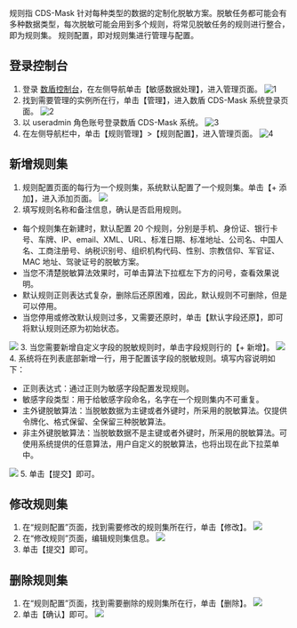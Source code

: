 规则指 CDS-Mask 针对每种类型的数据的定制化脱敏方案。脱敏任务都可能会有多种数据类型，每次脱敏可能会用到多个规则，将常见脱敏任务的规则进行整合，即为规则集。
规则配置，即对规则集进行管理与配置。
## 登录控制台
1. 登录 [数盾控制台](https://console.cloud.tencent.com/cds)，在左侧导航单击【敏感数据处理】，进入管理页面。
 ![1](https://main.qcloudimg.com/raw/363ff52438bb3614428e63035685c16c.png)
2. 找到需要管理的实例所在行，单击【管理】，进入数盾 CDS-Mask 系统登录页面。
 ![2](https://main.qcloudimg.com/raw/5e61fe9aa155318c9dbfbae77fbc78ec.png)
3. 以 useradmin 角色账号登录数盾 CDS-Mask 系统。
 ![3](https://main.qcloudimg.com/raw/e830368b923e13255cbbcc0a487ae2da.png)
4. 在左侧导航栏中，单击【规则管理】>【规则配置】，进入管理页面。
 ![4](https://main.qcloudimg.com/raw/7958a41a8cdd56ac9be32619e6522d4f.png)

## 新增规则集
1. 规则配置页面的每行为一个规则集，系统默认配置了一个规则集。单击【+ 添加】，进入添加页面。
 ![](https://main.qcloudimg.com/raw/992212a40c412d3bb15095b8cbda98af.png)
2. 填写规则名称和备注信息，确认是否启用规则。
 - 每个规则集在新建时，默认配置 20 个规则，分别是手机、身份证、银行卡号、车牌、IP、email、XML、URL、标准日期、标准地址、公司名、中国人名、工商注册号、纳税识别号、组织机构代码、性别、宗教信仰、军官证、MAC 地址、驾驶证号的脱敏方案。
 - 当您不清楚脱敏算法效果时，可单击算法下拉框左下方的问号，查看效果说明。
 - 默认规则正则表达式复杂，删除后还原困难，因此，默认规则不可删除，但是可以停用。
 - 当您停用或修改默认规则过多，又需要还原时，单击【默认字段还原】，即可将默认规则还原为初始状态。

 ![](https://main.qcloudimg.com/raw/6543b005465a09d10fd6597bbbc46679.png)
3. 当您需要新增自定义字段的脱敏规则时，单击字段规则行的【+ 新增】。
 ![](https://main.qcloudimg.com/raw/8bdb630f6b72be652d0f67425d79cdde.png)
4. 系统将在列表底部新增一行，用于配置该字段的脱敏规则。填写内容说明如下：
  - 正则表达式：通过正则为敏感字段配置发现规则。
 - 敏感字段类型：用于给敏感字段命名，名字在一个规则集内不可重复。
 - 主外键脱敏算法：当脱敏数据为主键或者外键时，所采用的脱敏算法。仅提供令牌化、格式保留、全保留三种脱敏算法。
 - 非主外键脱敏算法：当脱敏数据不是主键或者外键时，所采用的脱敏算法。可使用系统提供的任意算法，用户自定义的脱敏算法，也将出现在此下拉菜单中。

 ![](https://main.qcloudimg.com/raw/f39a2d45d9c1ff8078eabb45a71678c5.png)
5. 单击【提交】即可。

##  修改规则集
1. 在“规则配置”页面，找到需要修改的规则集所在行，单击【修改】。
 ![](https://main.qcloudimg.com/raw/00a00ab39f1545718c6cb02cabb3fa56.png)
2. 在“修改规则”页面，编辑规则集信息。
 ![](https://main.qcloudimg.com/raw/c5f07b21d0cd93a3c0428a00ca964eca.png)
3. 单击【提交】即可。

## 删除规则集
1. 在“规则配置”页面，找到需要删除的规则集所在行，单击【删除】。
 ![](https://main.qcloudimg.com/raw/3b6d26456a734d3ad2983215592bdba9.png)
2. 单击【确认】即可。
 ![](https://main.qcloudimg.com/raw/baa9ae4367b1538c71e2b22a43254446.png)
